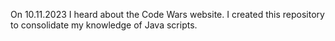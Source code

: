 On 10.11.2023 I heard about the Code Wars website. I created this repository to consolidate my knowledge of Java scripts.
